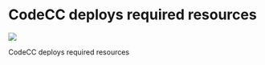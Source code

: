 # **CodeCC deploys required resources**



![](../../.gitbook/assets/image-codecc-cost.png)

CodeCC deploys required resources